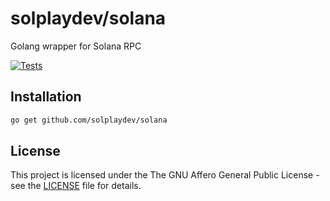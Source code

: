 # solplaydev/solana

Golang wrapper for Solana RPC

[![Tests](https://github.com/solplaydev/solana/actions/workflows/tests.yml/badge.svg)](https://github.com/solplaydev/solana/actions/workflows/tests.yml)

## Installation

```bash
go get github.com/solplaydev/solana
```

## License

This project is licensed under the The GNU Affero General Public License - see the [LICENSE](LICENSE) file for details.